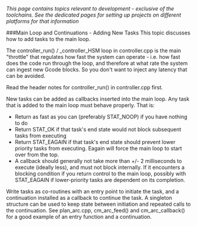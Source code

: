 _This page contains topics relevant to development - exclusive of the toolchains. See the dedicated pages for setting up projects on different platforms for that information_

###Main Loop and Continuations - Adding New Tasks
This topic discusses how to add tasks to the main loop.

The controller_run() / _controller_HSM loop in controller.cpp is the main "throttle" that regulates how fast the system can operate - i.e. how fast does the code run through the loop, and therefore at what rate the system can ingest new Gcode blocks. So you don't want to inject any latency that can be avoided. 

Read the header notes for controller_run() in controller.cpp first.

New tasks can be added as callbacks inserted into the main loop. Any task that is added to the main loop must behave properly. That is: 
- Return as fast as you can (preferably STAT_NOOP) if you have nothing to do
- Return STAT_OK if that task's end state would not block subsequent tasks from executing
- Return STAT_EAGAIN if that task's end state should prevent lower priority tasks from executing. Eagain will force the main loop to start over from the top.
- A callback should generally not take more than +/- 2 milliseconds to execute (ideally less), and must not block internally. If it encounters a blocking condition if you return control to the main loop, possibly with STAT_EAGAIN if lower-priority tasks are dependent on its completion.

Write tasks as co-routines with an entry point to initiate the task, and a continuation installed as a callback to continue the task. A singleton structure can be used to keep state between initiation and repeated calls to the continuation. See plan_arc.cpp, cm_arc_feed() and cm_arc_callback() for a good example of an entry function and a continuation.
